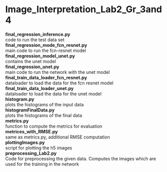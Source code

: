 # Image_Interpretation_Lab2_Gr_3and4<br/>

**final_regression_inference.py**<br/>
code to run the test data set <br/>
**final_regression_mode_fcn_resnet.py**<br/>
main code to run the fcn-resnet model<br/>
**final_regression_model_unet.py**<br/>
contains the unet model<br/>
**final_regression_unet.py**<br/>
main code to run the network with the unet model<br/>
**final_train_data_loader_fcn_resnet.py**<br/>
dataloader to load the data for the fcn resnet model<br/>
**final_train_data_loader_unet.py**<br/>
dataloader to load the data for the unet model<br/>
**histogram.py**<br/>
plots the histograms of the input data<br/>
**histogramFinalData.py**<br/>
plots the histograms of the final data<br/>
**metrics.py**<br/>
function to compute the metrics for evaluation <br/>
**metrices_with_RMSE.py**<br/>
same as metrics.py, additional RMSE computation <br/>
**plottingImages.py**<br/>
script for plotting the h5 images<br/>
**preprocessing_Lab2.py**<br/>
Code for preprocessing the given data. Computes the images which are used for the training in the network<br/>
